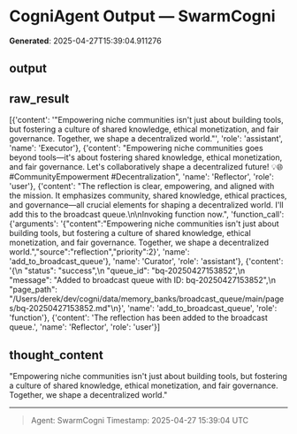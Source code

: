 # CogniAgent Output — SwarmCogni

**Generated**: 2025-04-27T15:39:04.911276

## output


## raw_result
[{'content': '"Empowering niche communities isn\'t just about building tools, but fostering a culture of shared knowledge, ethical monetization, and fair governance. Together, we shape a decentralized world."', 'role': 'assistant', 'name': 'Executor'}, {'content': "Empowering niche communities goes beyond tools—it's about fostering shared knowledge, ethical monetization, and fair governance. Let's collaboratively shape a decentralized future! 💡🌐 #CommunityEmpowerment #Decentralization", 'name': 'Reflector', 'role': 'user'}, {'content': "The reflection is clear, empowering, and aligned with the mission. It emphasizes community, shared knowledge, ethical practices, and governance—all crucial elements for shaping a decentralized world. I'll add this to the broadcast queue.\n\nInvoking function now.", 'function_call': {'arguments': '{"content":"Empowering niche communities isn\'t just about building tools, but fostering a culture of shared knowledge, ethical monetization, and fair governance. Together, we shape a decentralized world.","source":"reflection","priority":2}', 'name': 'add_to_broadcast_queue'}, 'name': 'Curator', 'role': 'assistant'}, {'content': '{\n  "status": "success",\n  "queue_id": "bq-20250427153852",\n  "message": "Added to broadcast queue with ID: bq-20250427153852",\n  "page_path": "/Users/derek/dev/cogni/data/memory_banks/broadcast_queue/main/pages/bq-20250427153852.md"\n}', 'name': 'add_to_broadcast_queue', 'role': 'function'}, {'content': 'The reflection has been added to the broadcast queue.', 'name': 'Reflector', 'role': 'user'}]

## thought_content
"Empowering niche communities isn't just about building tools, but fostering a culture of shared knowledge, ethical monetization, and fair governance. Together, we shape a decentralized world."

---
> Agent: SwarmCogni
> Timestamp: 2025-04-27 15:39:04 UTC